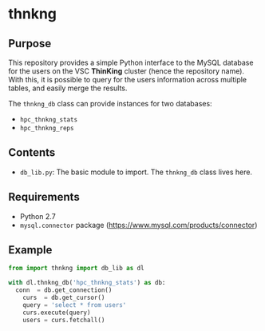 # thnkng

## Purpose
This repository provides a simple Python interface to the MySQL database for the users on the VSC **ThinKing** cluster (hence the repository name). With this, it is possible to query for the users information across multiple tables, and easily merge the results.

The `thnkng_db` class can provide instances for two databases:
+ `hpc_thnkng_stats`
+ `hpc_thnkng_reps`

## Contents
+ `db_lib.py`: The basic module to import. The `thnkng_db` class lives here.

## Requirements
+ Python 2.7
+ `mysql.connector` package (https://www.mysql.com/products/connector)

## Example
```python
from import thnkng import db_lib as dl

with dl.thnkng_db('hpc_thnkng_stats') as db:
  conn  = db.get_connection()
	curs  = db.get_cursor()
	query = 'select * from users'
	curs.execute(query)
	users = curs.fetchall()
```

